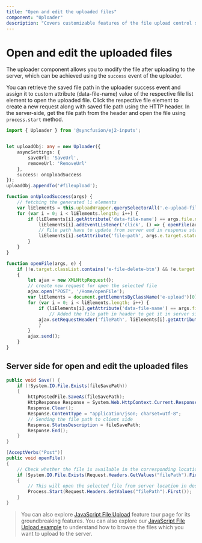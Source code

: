```yaml
---
title: "Open and edit the uploaded files"
component: "Uploader"
description: "Covers customizable features of the file upload control such as a preview image, invisible upload, progress bar, sort the file list and more."
---
```


# Open and edit the uploaded files

The uploader component allows you to modify the file after uploading to the server, which can be achieved
using the `success` event of the uploader.

You can retrieve the saved file path in the uploader success event and assign it to custom attribute (data-file-name) value of the respective file list element to open the uploaded file. Click the respective file element to create a new request along with saved file path using the HTTP header. In the server-side, get the file path from the header and open the file using `process.start` method.

```typescript
import { Uploader } from '@syncfusion/ej2-inputs';


let uploadObj: any = new Uploader({
    asyncSettings: {
        saveUrl: 'SaveUrl',
        removeUrl: 'RemoveUrl'
    },
    success: onUploadSuccess
});
uploadObj.appendTo('#fileupload');

function onUploadSuccess(args) {
    // fetching the generated li elements
    var liElements = this.uploadWrapper.querySelectorAll('.e-upload-file-list');
    for (var i = 0; i < liElements.length; i++) {
        if (liElements[i].getAttribute('data-file-name') == args.file.name) {
            liElements[i].addEventListener('click', () => { openFile(args, event) })
            // File path have to update from server end in response status description.
            liElements[i].setAttribute('file-path', args.e.target.statusText);
        }
    }
}

function openFile(args, e) {
    if (!e.target.classList.contains('e-file-delete-btn') && !e.target.classList.contains('e-file-remove-btn'))
    {
        let ajax = new XMLHttpRequest();
        // create new request for open the selected file
        ajax.open("POST", '/Home/openFile');
        var liElements = document.getElementsByClassName('e-upload')[0].querySelectorAll('.e-upload-file-list');
        for (var i = 0; i < liElements.length; i++) {
            if (liElements[i].getAttribute('data-file-name') == args.file.name) {
                // Added the file path in header to get it in server side.
            ajax.setRequestHeader('filePath', liElements[i].getAttribute('file-path').toString());
            }
        }
        ajax.send();
    }
}
```

## Server side for open and edit the uploaded files

```csharp
public void Save() {
    if (!System.IO.File.Exists(fileSavePath))
    {
        httpPostedFile.SaveAs(fileSavePath);
        HttpResponse Response = System.Web.HttpContext.Current.Response;
        Response.Clear();
        Response.ContentType = "application/json; charset=utf-8";
        // Sending the file path to client side
        Response.StatusDescription = fileSavePath;
        Response.End();
    }
}

[AcceptVerbs("Post")]
public void openFile()
{
    // Check whether the file is available in the corresponding location
    if (System.IO.File.Exists(Request.Headers.GetValues("filePath").First()))
    {
        // This will open the selected file from server location in desktop
        Process.Start(Request.Headers.GetValues("filePath").First());
    }
}
```

> You can also explore [JavaScript File Upload](https://www.syncfusion.com/javascript-ui-controls/js-file-upload) feature tour page for its groundbreaking features. You can also explore our [JavaScript File Upload example](https://ej2.syncfusion.com/demos/#/material/uploader/default.html) to understand how to browse the files which you want to upload to the server.